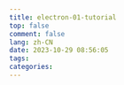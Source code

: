 ```yaml
---
title: electron-01-tutorial
top: false
comment: false
lang: zh-CN
date: 2023-10-29 08:56:05
tags:
categories:
---
```


